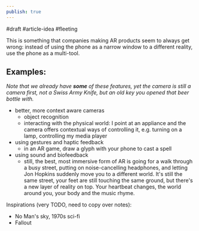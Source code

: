 ```yaml
---
publish: true
---
```

#draft #article-idea #fleeting 

This is something that companies making AR products seem to always get wrong: instead of using the phone as a narrow window to a different reality, use the phone as a multi-tool. 

## Examples:

*Note that we already have **some** of these features, yet the camera is still a camera first, not a Swiss Army Knife, but an old key you opened that beer bottle with.*

- better, more context aware cameras
	- object recognition
	- interacting with the physical world: I point at an appliance and the camera offers contextual ways of controlling it, e.g. turning on a lamp, controlling my media player
- using gestures and haptic feedback
	- in an AR game, draw a glyph with your phone to cast a spell
- using sound and biofeedback
	- still, the best, most immersive form of AR is going for a walk through a busy street, putting on noise-cancelling headphones, and letting Jon Hopkins suddenly move you to a different world. It's still the same street, your feet are still touching the same ground, but there's a new layer of reality on top. Your heartbeat changes, the world around you, your body and the music rhyme.

Inspirations (very TODO, need to copy over notes):

- No Man's sky, 1970s sci-fi
- Fallout

